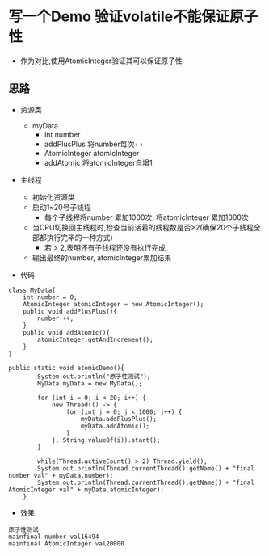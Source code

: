 # 写一个Demo 验证volatile不能保证原子性

- 作为对比,使用AtomicInteger验证其可以保证原子性
## 思路

- 资源类
  - myData
    - int number
    - addPlusPlus 将number每次++
    - AtomicInteger atomicInteger
    - addAtomic 将atomicInteger自增1

- 主线程
  - 初始化资源类
  - 启动1~20号子线程
    - 每个子线程将number 累加1000次, 将atomicInteger 累加1000次
  - 当CPU切换回主线程时,检查当前活着的线程数是否>2(确保20个子线程全部都执行完毕的一种方式)
    - 若 > 2,表明还有子线程还没有执行完成
  - 输出最终的number, atomicInteger累加结果

- 代码
```
class MyData{
    int number = 0;
    AtomicInteger atomicInteger = new AtomicInteger();
    public void addPlusPlus(){
        number ++;
    }
    public void addAtomic(){
        atomicInteger.getAndIncrement();
    }
}

public static void atomicDemo(){
        System.out.println("原子性测试");
        MyData myData = new MyData();

        for (int i = 0; i < 20; i++) {
            new Thread(() -> {
                for (int j = 0; j < 1000; j++) {
                    myData.addPlusPlus();
                    myData.addAtomic();
                }
            }, String.valueOf(i)).start();
        }

        while(Thread.activeCount() > 2) Thread.yield();
        System.out.println(Thread.currentThread().getName() + "final number val" + myData.number);
        System.out.println(Thread.currentThread().getName() + "final AtomicInteger val" + myData.atomicInteger);
    }
```
- 效果
```
原子性测试
mainfinal number val16494
mainfinal AtomicInteger val20000
```